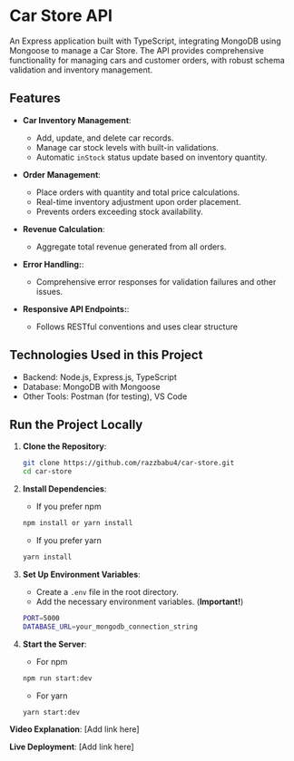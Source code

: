 # Car Store API

An Express application built with TypeScript, integrating MongoDB using Mongoose to manage a Car Store. The API provides comprehensive functionality for managing cars and customer orders, with robust schema
validation and inventory management.

## Features

- **Car Inventory Management**:

  - Add, update, and delete car records.
  - Manage car stock levels with built-in validations.
  - Automatic `inStock` status update based on inventory quantity.

- **Order Management**:

  - Place orders with quantity and total price calculations.
  - Real-time inventory adjustment upon order placement.
  - Prevents orders exceeding stock availability.

- **Revenue Calculation**:
  - Aggregate total revenue generated from all orders.
- **Error Handling:**:

  - Comprehensive error responses for validation failures and other issues.

- **Responsive API Endpoints:**:
  - Follows RESTful conventions and uses clear structure

## Technologies Used in this Project

- Backend: Node.js, Express.js, TypeScript
- Database: MongoDB with Mongoose
- Other Tools: Postman (for testing), VS Code

## Run the Project Locally

1. **Clone the Repository**:

   ```sh
   git clone https://github.com/razzbabu4/car-store.git
   cd car-store
   ```

2. **Install Dependencies**:

   - If you prefer npm

   ```sh
   npm install or yarn install
   ```

   - If you prefer yarn

   ```sh
   yarn install
   ```

3. **Set Up Environment Variables**:

   - Create a `.env` file in the root directory.
   - Add the necessary environment variables. (**Important!**)

   ```sh
   PORT=5000
   DATABASE_URL=your_mongodb_connection_string
   ```

4. **Start the Server**:
   - For npm
   ```sh
   npm run start:dev
   ```
   - For yarn
   ```sh
   yarn start:dev
   ```

**Video Explanation**: [Add link here]

**Live Deployment**: [Add link here]
